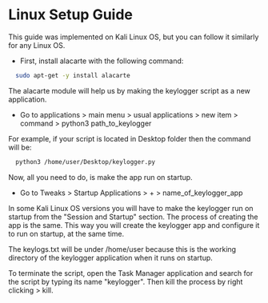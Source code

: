 # Linux Setup Guide

This guide was implemented on Kali Linux OS, but you can follow it similarly for any Linux OS.


- First, install alacarte with the following command:

```bash
  sudo apt-get -y install alacarte
```

The alacarte module will help us by making the keylogger script as a new application.

- Go to applications > main menu > usual applications > new item > command > python3 path_to_keylogger

For example, if your script is located in Desktop folder then the command will be:

```bash
  python3 /home/user/Desktop/keylogger.py
```

Now, all you need to do, is make the app run on startup.

- Go to Tweaks > Startup Applications > + > name_of_keylogger_app

In some Kali Linux OS versions you will have to make the keylogger run on startup from the "Session and Startup" section. The process of creating the app is the same. This way you will create the keylogger app and configure it to run on startup, at the same time.

The keylogs.txt will be under /home/user because this is the working directory of the keylogger application when it runs on startup.


To terminate the script, open the Task Manager application and search for the script by typing its name "keylogger". Then kill the process by right clicking > kill.
